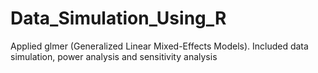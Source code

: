 # Data_Simulation_Using_R
Applied glmer (Generalized Linear Mixed-Effects Models). Included data simulation, power analysis and sensitivity analysis
